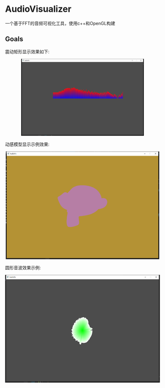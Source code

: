# AudioVisualizer
一个基于FFT的音频可视化工具，使用c++和OpenGL构建

## Goals

震动矩形显示效果如下:

<p align="center">
  <img width="400" height="250" src="https://github.com/dickzhang/AudioVisualizer-master/blob/main/image.png">
</p>

动感模型显示示例效果:

<p align="center">
  <img width="500" height="350" src="https://github.com/dickzhang/AudioVisualizer-master/blob/main/model.png">
</p>

圆形音波效果示例:

<p align="center">
  <img width="600" height="350" src="https://github.com/dickzhang/AudioVisualizer-master/blob/main/Circle.png">
</p>
